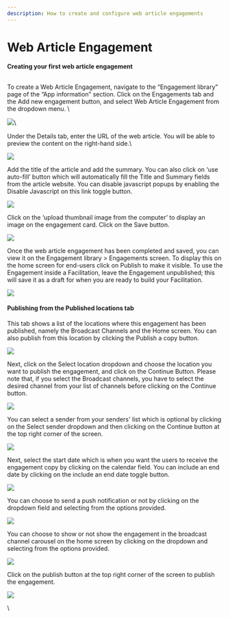 ```yaml
---
description: How to create and configure web article engagements
---
```


# Web Article Engagement

**Creating your first web article engagement**

\
To create a Web Article Engagement, navigate to the “Engagement library” page of the “App information” section. Click on the Engagements tab and the Add new engagement button, and select Web Article Engagement from the dropdown menu. \


![](https://lh7-us.googleusercontent.com/doHtAKe21Ebkjh-L0MelV8W3gJ7BfPR4cHmkl3XprRKoJDHoktMyrmHXny79WXk3xQ8WLKL1hKqL6wLkMSZdl0TowPP95BGljF2ZSeDVYTSbOf\_-xCS7rxIGq\_UxnZBiJj-T2zZYXwAnI\_cLwWigpFw)\


Under the Details tab, enter the URL of the web article. You will be able to preview the content on the right-hand side.\


![](https://lh7-us.googleusercontent.com/Ux-RvBnMnGdHLruj0-vg4XbDamzy\_J8Zjy8Hy5eW7NnLohAAQAFwfgf8tGsjbYnDcWZnWMvVKdtk\_tjG\_mpFBC38L-aFj9BmdLLgM1p-AWJWGT0U4KZpf\_f0g0I5QcRlrnK\_3DL1AR2KkuCASkgGylk)



Add the title of the article and add the summary. You can also click on ‘use auto-fill’ button which will automatically fill the Title and Summary fields from the article website. You can disable javascript popups by enabling the Disable Javascript on this link toggle button.



![](https://lh7-us.googleusercontent.com/tTHRq8xJxh5HGYikLGbpBchRNJ-Lh4r62LUVxdZS7Rf7UUXtylpvuNJv0JuQz3D4f8FeHsQ-VImzBs-XrZNXWsG6Cj-Typnhw2C8GTL7TeVYUctZJGHv\_pICTQZvrNdqH7BzlJb412cwKjy4AZqQ7x4)



Click on the ‘upload thumbnail image from the computer’ to display an image on the engagement card. Click on the Save button.



![](https://lh7-us.googleusercontent.com/cEwlXP3hj2VJUWctAvLzDOzobjisBSaYOWidjHQWoS0A\_WlPf2IGwoWtosAaLIXotmEP2WQ4rMD-Q8Yf3hYS1wwLHd38qh-JpF1bgxnBu0CK5HgW-wjrfgOLoxPUlE5I5h-F2qtcRUrjoMgfq-u-xBc)



Once the web article engagement has been completed and saved, you can view it on the Engagement library > Engagements screen. To display this on the home screen for end-users click on Publish to make it visible. To use the Engagement inside a Facilitation, leave the Engagement unpublished; this will save it as a draft for when you are ready to build your Facilitation.

![](https://lh7-us.googleusercontent.com/UbXy-4JVV751dLvouzXlZrIRJClYMfRj8mKsF7TdJhfwyjLXdbDzyNNwhPjbZ1\_uAqLIscHJipQT\_BxVetUyOqBfdj9tqkzAhTu3IbYTiv1enYNQgYwUZDukQsmRk8miFrAW3oOyTJw3sgJf4N9e1Q)



#### Publishing from the Published locations tab

This tab shows a list of the locations where this engagement has been published, namely the Broadcast Channels and the Home screen. You can also publish from this location by clicking the Publish a copy button.

![](https://lh7-us.googleusercontent.com/yg8VksJyxIjQoD8RgfIdCEAzt2bidqcfe-B3pwiRmloGGZzpSTDpsXdFJCJUSkIBqv5t5YA5HyU85w4OVAN9gXfaWZ6in4WPXMd2XpvJp1DYasRHVayaT9CF61TwOGduHXUFXXeAkC\_oP4m2il6Q4R4)

Next, click on the Select location dropdown and choose the location you want to publish the engagement, and click on the Continue Button. Please note that, if you select the Broadcast channels, you have to select the desired channel from your list of channels before clicking on the Continue button.&#x20;

![](https://lh7-us.googleusercontent.com/VrZ0R053MOM\_VNmRyg09RtzG8SD91pNuSH3IOJbU5bkhZHddiLjM3y1n-OHSN7QvdWTJJduwTf61qc5xMn6bAhCZUnzMrjhXcGhfrIshKC1IrBycNkHEhoIZUlMKAOGWG-iAa9sIZqpxnx2hgKfTQCo)

You can select a sender from your senders' list which is optional by clicking on the Select sender dropdown and then clicking on the Continue button at the top right corner of the screen.

![](https://lh7-us.googleusercontent.com/3MFnoaZDcjtKA3XH50Wme\_m0lp4iXwaU11RxUhahN\_YGZh1E7OFBmz7znYn\_FS5X5U0w-m-jH84P7Vm4a\_LWG1Kx-xyuGmAgkIj5z4tIwSC3k6vkaImmJ\_4oglwNlCNFNAJvUB-FK-KEcO6KIXJg410)

Next, select the start date which is when you want the users to receive the engagement copy by clicking on the calendar field. You can include an end date by clicking on the include an end date toggle button.

![](https://lh7-us.googleusercontent.com/pTNnYJ8fg2WgqRVhcKhUu0PbEL-xEdAq-Gj7C5zXN9qggweQm3qqbIPMgIU81QzRx05FA3KJOXVs8s2mIAJ7aYU5EkSzYCPa9ycxqvMWNly94h\_hZYaJ4d1GYcj-T-msgze84Cq02LyXknmKkBsHqxI)

You can choose to send a push notification or not by clicking on the dropdown field and selecting from the options provided.

![](https://lh7-us.googleusercontent.com/OKNMlTb4gT6G0PyZQGOu9VTW3BbnAI78XLZc3A9gK\_nOY0QpWfIGzWspbwnOimDSFQMkT2V2OG3P4JJxTJPCsb7yBhjXQ23aGP0Wjgud\_ErBzIBDDxPZK\_pRzDR8kO5Sqr-ufdNX\_LW1tHXDJAFL\_Zw)

You can choose to show or not show the engagement in the broadcast channel carousel on the home screen by clicking on the dropdown and selecting from the options provided.

![](https://lh7-us.googleusercontent.com/SU790fl-PyK3hZKagNI\_3N40KyM1aVFuw2b91VtnVkrn7sj6h5brbA8Hlz0neTkT3gmlcIjHHY4Ef8s\_5tc3v6LJ1VKWHBnfXu85XK7KbO3Os-GiGpU2kF1BPQPjhRO1kkwYOpqEhRQON45H66pY29s)

Click on the publish button at the top right corner of the screen to publish the engagement.

![](https://lh7-us.googleusercontent.com/cBaFzi3qNaQddui0m5dkP6O-l4O2\_m2EM9fgAgvDnmpTlZyhh0hXO0VBIu\_VltG8ZPJJt5CkHtJKfWXMzXIvAzJDFK3weOcDhOmtQb7a5qzA3RBn8xxIybilNpkbExl9QuRN60UWSWNjvVCFfJH3F4E)

\
